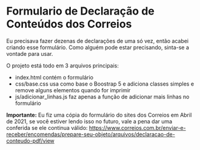 # Formulario de Declaração de Conteúdos dos Correios

Eu precisava fazer dezenas de declarações de uma só vez, então acabei criando esse formulário. Como alguém pode estar precisando, sinta-se a vontade para usar.

O projeto está todo em 3 arquivos principais:
- index.html contém o formulário
- css/base.css usa como base o Boostrap 5 e adiciona classes simples e remove alguns elementos quando for imprimir
- js/adicionar_linhas.js faz apenas a função de adicionar mais linhas no formulário


**Importante:** Eu fiz uma cópia do formulário do sites dos Correios em Abril de 2021, se você estiver lendo isso no futuro, vale a pena dar uma conferida se ele continua válido:
https://www.correios.com.br/enviar-e-receber/encomendas/prepare-seu-objeto/arquivos/declaracao-de-conteudo-pdf/view

